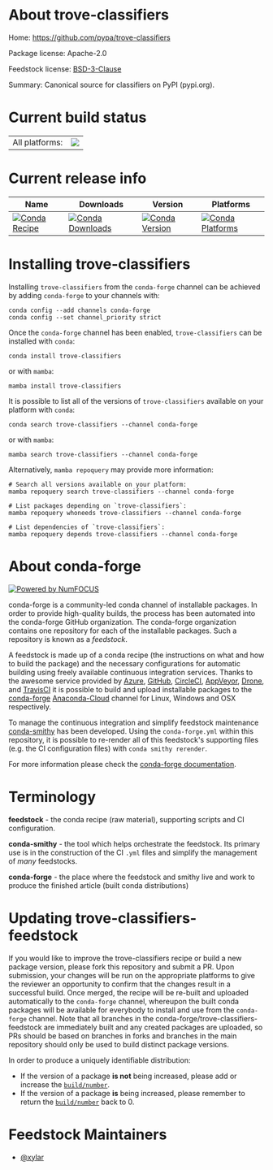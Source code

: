 About trove-classifiers
=======================

Home: https://github.com/pypa/trove-classifiers

Package license: Apache-2.0

Feedstock license: [BSD-3-Clause](https://github.com/conda-forge/trove-classifiers-feedstock/blob/main/LICENSE.txt)

Summary: Canonical source for classifiers on PyPI (pypi.org).

Current build status
====================


<table><tr><td>All platforms:</td>
    <td>
      <a href="https://dev.azure.com/conda-forge/feedstock-builds/_build/latest?definitionId=18291&branchName=main">
        <img src="https://dev.azure.com/conda-forge/feedstock-builds/_apis/build/status/trove-classifiers-feedstock?branchName=main">
      </a>
    </td>
  </tr>
</table>

Current release info
====================

| Name | Downloads | Version | Platforms |
| --- | --- | --- | --- |
| [![Conda Recipe](https://img.shields.io/badge/recipe-trove--classifiers-green.svg)](https://anaconda.org/conda-forge/trove-classifiers) | [![Conda Downloads](https://img.shields.io/conda/dn/conda-forge/trove-classifiers.svg)](https://anaconda.org/conda-forge/trove-classifiers) | [![Conda Version](https://img.shields.io/conda/vn/conda-forge/trove-classifiers.svg)](https://anaconda.org/conda-forge/trove-classifiers) | [![Conda Platforms](https://img.shields.io/conda/pn/conda-forge/trove-classifiers.svg)](https://anaconda.org/conda-forge/trove-classifiers) |

Installing trove-classifiers
============================

Installing `trove-classifiers` from the `conda-forge` channel can be achieved by adding `conda-forge` to your channels with:

```
conda config --add channels conda-forge
conda config --set channel_priority strict
```

Once the `conda-forge` channel has been enabled, `trove-classifiers` can be installed with `conda`:

```
conda install trove-classifiers
```

or with `mamba`:

```
mamba install trove-classifiers
```

It is possible to list all of the versions of `trove-classifiers` available on your platform with `conda`:

```
conda search trove-classifiers --channel conda-forge
```

or with `mamba`:

```
mamba search trove-classifiers --channel conda-forge
```

Alternatively, `mamba repoquery` may provide more information:

```
# Search all versions available on your platform:
mamba repoquery search trove-classifiers --channel conda-forge

# List packages depending on `trove-classifiers`:
mamba repoquery whoneeds trove-classifiers --channel conda-forge

# List dependencies of `trove-classifiers`:
mamba repoquery depends trove-classifiers --channel conda-forge
```


About conda-forge
=================

[![Powered by
NumFOCUS](https://img.shields.io/badge/powered%20by-NumFOCUS-orange.svg?style=flat&colorA=E1523D&colorB=007D8A)](https://numfocus.org)

conda-forge is a community-led conda channel of installable packages.
In order to provide high-quality builds, the process has been automated into the
conda-forge GitHub organization. The conda-forge organization contains one repository
for each of the installable packages. Such a repository is known as a *feedstock*.

A feedstock is made up of a conda recipe (the instructions on what and how to build
the package) and the necessary configurations for automatic building using freely
available continuous integration services. Thanks to the awesome service provided by
[Azure](https://azure.microsoft.com/en-us/services/devops/), [GitHub](https://github.com/),
[CircleCI](https://circleci.com/), [AppVeyor](https://www.appveyor.com/),
[Drone](https://cloud.drone.io/welcome), and [TravisCI](https://travis-ci.com/)
it is possible to build and upload installable packages to the
[conda-forge](https://anaconda.org/conda-forge) [Anaconda-Cloud](https://anaconda.org/)
channel for Linux, Windows and OSX respectively.

To manage the continuous integration and simplify feedstock maintenance
[conda-smithy](https://github.com/conda-forge/conda-smithy) has been developed.
Using the ``conda-forge.yml`` within this repository, it is possible to re-render all of
this feedstock's supporting files (e.g. the CI configuration files) with ``conda smithy rerender``.

For more information please check the [conda-forge documentation](https://conda-forge.org/docs/).

Terminology
===========

**feedstock** - the conda recipe (raw material), supporting scripts and CI configuration.

**conda-smithy** - the tool which helps orchestrate the feedstock.
                   Its primary use is in the construction of the CI ``.yml`` files
                   and simplify the management of *many* feedstocks.

**conda-forge** - the place where the feedstock and smithy live and work to
                  produce the finished article (built conda distributions)


Updating trove-classifiers-feedstock
====================================

If you would like to improve the trove-classifiers recipe or build a new
package version, please fork this repository and submit a PR. Upon submission,
your changes will be run on the appropriate platforms to give the reviewer an
opportunity to confirm that the changes result in a successful build. Once
merged, the recipe will be re-built and uploaded automatically to the
`conda-forge` channel, whereupon the built conda packages will be available for
everybody to install and use from the `conda-forge` channel.
Note that all branches in the conda-forge/trove-classifiers-feedstock are
immediately built and any created packages are uploaded, so PRs should be based
on branches in forks and branches in the main repository should only be used to
build distinct package versions.

In order to produce a uniquely identifiable distribution:
 * If the version of a package **is not** being increased, please add or increase
   the [``build/number``](https://docs.conda.io/projects/conda-build/en/latest/resources/define-metadata.html#build-number-and-string).
 * If the version of a package **is** being increased, please remember to return
   the [``build/number``](https://docs.conda.io/projects/conda-build/en/latest/resources/define-metadata.html#build-number-and-string)
   back to 0.

Feedstock Maintainers
=====================

* [@xylar](https://github.com/xylar/)

